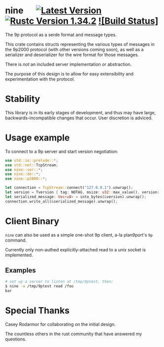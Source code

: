 # nine &emsp; [![Latest Version]][crates.io] [![Rustc Version 1.34.2]][rustc] [![Build Status]][travis_ci]

[Latest Version]: https://img.shields.io/crates/v/nine.svg
[crates.io]: https://crates.io/crates/nine
[Rustc Version 1.34.2]: https://img.shields.io/badge/rustc-1.34.2-lightgray.svg
[rustc]: https://blog.rust-lang.org/2019/05/14/Rust-1.34.2.html
[travis_ci]: https://travis-ci.com/KevinMGranger/nine

The 9p protocol as a serde format and message types.

This crate contains structs representing the various types of messages in the
9p2000 protocol (with other versions coming soon), as well as a serializer and
deserializer for the wire format for those messages.

There is _not_ an included server implementation or abstraction.

The purpose of this design is to allow for easy extensibility and experimentation
with the protocol.

# Stability

This library is in its early stages of development, and thus may have large,
backwards-incompatible changes that occur. User discretion is adviced.

# Usage example

To connect to a 9p server and start version negotiation:

```rust
use std::io::prelude::*;
use std::net::TcpStream;
use nine::ser::*;
use nine::de::*;
use nine::p2000::*;

let connection = TcpStream::connect("127.0.0.1").unwrap();
let version = Tversion { tag: NOTAG, msize: u32::max_value(), version: "9p2000".into() };
let serialized_message: Vec<u8> = into_bytes(&version).unwrap();
connection.write_all(&serialized_message).unwrap();
```

# Client Binary

`nine` can also be used as a simple one-shot 9p client, a-la plan9port's `9p` command.

Currently only non-authed explicitly-attached read to a unix socket is implemented.

## Examples

```bash
# set up a server to listen at /tmp/9ptest, then:
$ nine -a /tmp/9ptest read /foo
bar
```

# Special Thanks

Casey Rodarmor for collaborating on the initial design.

The countless others in the rust community that have answered my questions.